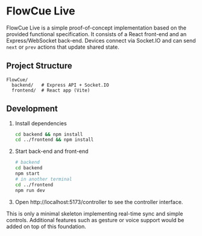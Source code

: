 # FlowCue Live

FlowCue Live is a simple proof-of-concept implementation based on the provided functional specification. It consists of a React front-end and an Express/WebSocket back-end. Devices connect via Socket.IO and can send `next` or `prev` actions that update shared state.

## Project Structure

```
FlowCue/
  backend/   # Express API + Socket.IO
  frontend/  # React app (Vite)
```

## Development

1. Install dependencies
   ```bash
   cd backend && npm install
   cd ../frontend && npm install
   ```
2. Start back-end and front-end
   ```bash
   # backend
   cd backend
   npm start
   # in another terminal
   cd ../frontend
   npm run dev
   ```
3. Open http://localhost:5173/controller to see the controller interface.

This is only a minimal skeleton implementing real-time sync and simple controls. Additional features such as gesture or voice support would be added on top of this foundation.
